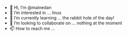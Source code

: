 - 👋 Hi, I’m @mainedan
- 👀 I’m interested in ... linux
- 🌱 I’m currently learning ... the rabbit hole of the day!
- 💞️ I’m looking to collaborate on ... nothing at the moment
- 📫 How to reach me ...

<!---
mainedan/mainedan is a ✨ special ✨ repository because its `README.md` (this file) appears on your GitHub profile.
You can click the Preview link to take a look at your changes.
--->
